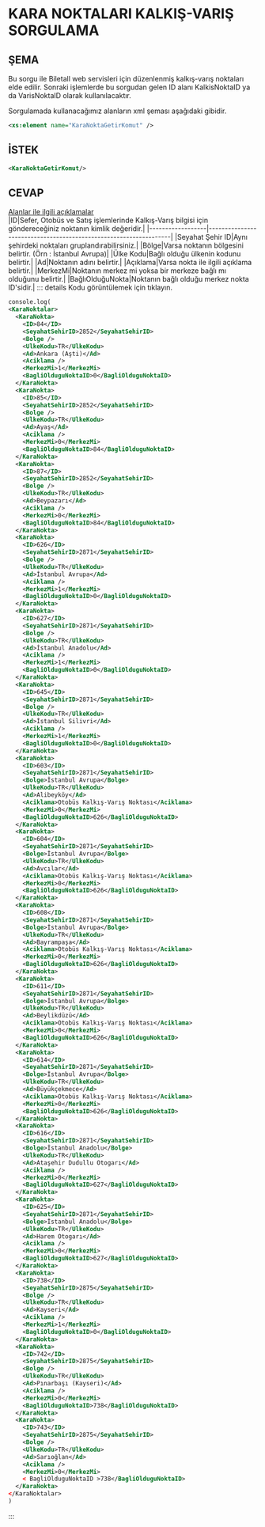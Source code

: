 # KARA NOKTALARI KALKIŞ-VARIŞ SORGULAMA

## ŞEMA

Bu sorgu ile Biletall web servisleri için düzenlenmiş kalkış-varış noktaları elde edilir.
Sonraki işlemlerde bu sorgudan gelen ID alanı KalkisNoktaID ya da VarisNoktaID olarak kullanılacaktır.

Sorgulamada kullanacağımız alanların xml şeması aşağıdaki gibidir.

```xml
<xs:element name="KaraNoktaGetirKomut" />
```

## İSTEK

```xml
<KaraNoktaGetirKomut/>
```

## CEVAP

<u>Alanlar ile ilgili açıklamalar</u>  
|ID|Sefer, Otobüs ve Satış işlemlerinde Kalkış-Varış bilgisi için göndereceğiniz noktanın kimlik değeridir.|
|------------------|------------------------------------------------------------------|
|Seyahat Şehir ID|Aynı şehirdeki noktaları gruplandırabilirsiniz.|
|Bölge|Varsa noktanın bölgesini belirtir. (Örn : İstanbul Avrupa)|
|Ülke Kodu|Bağlı olduğu ülkenin kodunu belirtir.|
|Ad|Noktanın adını belirtir.|
|Açıklama|Varsa nokta ile ilgili açıklama belirtir.|
|MerkezMi|Noktanın merkez mi yoksa bir merkeze bağlı mı olduğunu belirtir.|
|BağlıOlduğuNokta|Noktanın bağlı olduğu merkez nokta ID'sidir.|
::: details Kodu görüntülemek için tıklayın.
```xml
console.log(
<KaraNoktalar>
  <KaraNokta>
    <ID>84</ID>
    <SeyahatSehirID>2852</SeyahatSehirID>
    <Bolge />
    <UlkeKodu>TR</UlkeKodu>
    <Ad>Ankara (Aşti)</Ad>
    <Aciklama />
    <MerkezMi>1</MerkezMi>
    <BagliOlduguNoktaID>0</BagliOlduguNoktaID>
  </KaraNokta>
  <KaraNokta>
    <ID>85</ID>
    <SeyahatSehirID>2852</SeyahatSehirID>
    <Bolge />
    <UlkeKodu>TR</UlkeKodu>
    <Ad>Ayaş</Ad>
    <Aciklama />
    <MerkezMi>0</MerkezMi>
    <BagliOlduguNoktaID>84</BagliOlduguNoktaID>
  </KaraNokta>
  <KaraNokta>
    <ID>87</ID>
    <SeyahatSehirID>2852</SeyahatSehirID>
    <Bolge />
    <UlkeKodu>TR</UlkeKodu>
    <Ad>Beypazarı</Ad>
    <Aciklama />
    <MerkezMi>0</MerkezMi>
    <BagliOlduguNoktaID>84</BagliOlduguNoktaID>
  </KaraNokta>
  <KaraNokta>
    <ID>626</ID>
    <SeyahatSehirID>2871</SeyahatSehirID>
    <Bolge />
    <UlkeKodu>TR</UlkeKodu>
    <Ad>İstanbul Avrupa</Ad>
    <Aciklama />
    <MerkezMi>1</MerkezMi>
    <BagliOlduguNoktaID>0</BagliOlduguNoktaID>
  </KaraNokta>
  <KaraNokta>
    <ID>627</ID>
    <SeyahatSehirID>2871</SeyahatSehirID>
    <Bolge />
    <UlkeKodu>TR</UlkeKodu>
    <Ad>İstanbul Anadolu</Ad>
    <Aciklama />
    <MerkezMi>1</MerkezMi>
    <BagliOlduguNoktaID>0</BagliOlduguNoktaID>
  </KaraNokta>
  <KaraNokta>
    <ID>645</ID>
    <SeyahatSehirID>2871</SeyahatSehirID>
    <Bolge />
    <UlkeKodu>TR</UlkeKodu>
    <Ad>İstanbul Silivri</Ad>
    <Aciklama />
    <MerkezMi>1</MerkezMi>
    <BagliOlduguNoktaID>0</BagliOlduguNoktaID>
  </KaraNokta>
  <KaraNokta>
    <ID>603</ID>
    <SeyahatSehirID>2871</SeyahatSehirID>
    <Bolge>İstanbul Avrupa</Bolge>
    <UlkeKodu>TR</UlkeKodu>
    <Ad>Alibeyköy</Ad>
    <Aciklama>Otobüs Kalkış-Varış Noktası</Aciklama>
    <MerkezMi>0</MerkezMi>
    <BagliOlduguNoktaID>626</BagliOlduguNoktaID>
  </KaraNokta>
  <KaraNokta>
    <ID>604</ID>
    <SeyahatSehirID>2871</SeyahatSehirID>
    <Bolge>İstanbul Avrupa</Bolge>
    <UlkeKodu>TR</UlkeKodu>
    <Ad>Avcılar</Ad>
    <Aciklama>Otobüs Kalkış-Varış Noktası</Aciklama>
    <MerkezMi>0</MerkezMi>
    <BagliOlduguNoktaID>626</BagliOlduguNoktaID>
  </KaraNokta>
  <KaraNokta>
    <ID>608</ID>
    <SeyahatSehirID>2871</SeyahatSehirID>
    <Bolge>İstanbul Avrupa</Bolge>
    <UlkeKodu>TR</UlkeKodu>
    <Ad>Bayrampaşa</Ad>
    <Aciklama>Otobüs Kalkış-Varış Noktası</Aciklama>
    <MerkezMi>0</MerkezMi>
    <BagliOlduguNoktaID>626</BagliOlduguNoktaID>
  </KaraNokta>
  <KaraNokta>
    <ID>611</ID>
    <SeyahatSehirID>2871</SeyahatSehirID>
    <Bolge>İstanbul Avrupa</Bolge>
    <UlkeKodu>TR</UlkeKodu>
    <Ad>Beylikdüzü</Ad>
    <Aciklama>Otobüs Kalkış-Varış Noktası</Aciklama>
    <MerkezMi>0</MerkezMi>
    <BagliOlduguNoktaID>626</BagliOlduguNoktaID>
  </KaraNokta>
  <KaraNokta>
    <ID>614</ID>
    <SeyahatSehirID>2871</SeyahatSehirID>
    <Bolge>İstanbul Avrupa</Bolge>
    <UlkeKodu>TR</UlkeKodu>
    <Ad>Büyükçekmece</Ad>
    <Aciklama>Otobüs Kalkış-Varış Noktası</Aciklama>
    <MerkezMi>0</MerkezMi>
    <BagliOlduguNoktaID>626</BagliOlduguNoktaID>
  </KaraNokta>
  <KaraNokta>
    <ID>616</ID>
    <SeyahatSehirID>2871</SeyahatSehirID>
    <Bolge>İstanbul Anadolu</Bolge>
    <UlkeKodu>TR</UlkeKodu>
    <Ad>Ataşehir Dudullu Otogarı</Ad>
    <Aciklama />
    <MerkezMi>0</MerkezMi>
    <BagliOlduguNoktaID>627</BagliOlduguNoktaID>
  </KaraNokta>
  <KaraNokta>
    <ID>625</ID>
    <SeyahatSehirID>2871</SeyahatSehirID>
    <Bolge>İstanbul Anadolu</Bolge>
    <UlkeKodu>TR</UlkeKodu>
    <Ad>Harem Otogarı</Ad>
    <Aciklama />
    <MerkezMi>0</MerkezMi>
    <BagliOlduguNoktaID>627</BagliOlduguNoktaID>
  </KaraNokta>
  <KaraNokta>
    <ID>738</ID>
    <SeyahatSehirID>2875</SeyahatSehirID>
    <Bolge />
    <UlkeKodu>TR</UlkeKodu>
    <Ad>Kayseri</Ad>
    <Aciklama />
    <MerkezMi>1</MerkezMi>
    <BagliOlduguNoktaID>0</BagliOlduguNoktaID>
  </KaraNokta>
  <KaraNokta>
    <ID>742</ID>
    <SeyahatSehirID>2875</SeyahatSehirID>
    <Bolge />
    <UlkeKodu>TR</UlkeKodu>
    <Ad>Pınarbaşı (Kayseri)</Ad>
    <Aciklama />
    <MerkezMi>0</MerkezMi>
    <BagliOlduguNoktaID>738</BagliOlduguNoktaID>
  </KaraNokta>
  <KaraNokta>
    <ID>743</ID>
    <SeyahatSehirID>2875</SeyahatSehirID>
    <Bolge />
    <UlkeKodu>TR</UlkeKodu>
    <Ad>Sarıoğlan</Ad>
    <Aciklama />
    <MerkezMi>0</MerkezMi>
    < BagliOlduguNoktaID >738</BagliOlduguNoktaID>
  </KaraNokta>
</KaraNoktalar>
)
```
:::